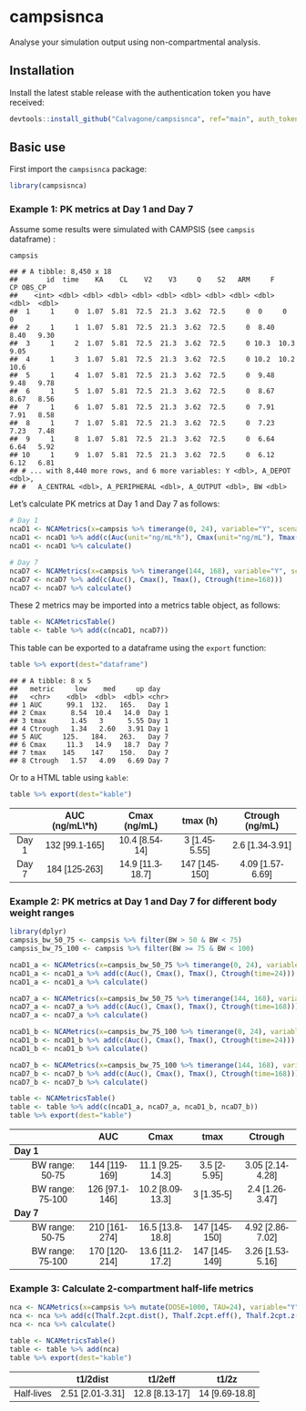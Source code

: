 
# campsisnca

Analyse your simulation output using non-compartmental analysis.

## Installation

Install the latest stable release with the authentication token you have
received:

``` r
devtools::install_github("Calvagone/campsisnca", ref="main", auth_token="AUTH_TOKEN", force=TRUE)
```

## Basic use

First import the `campsisnca` package:

``` r
library(campsisnca)
```

### Example 1: PK metrics at Day 1 and Day 7

Assume some results were simulated with CAMPSIS (see `campsis`
dataframe) :

``` r
campsis
```

    ## # A tibble: 8,450 x 18
    ##       id  time    KA    CL    V2    V3     Q    S2   ARM     F    CP OBS_CP
    ##    <int> <dbl> <dbl> <dbl> <dbl> <dbl> <dbl> <dbl> <dbl> <dbl> <dbl>  <dbl>
    ##  1     1     0  1.07  5.81  72.5  21.3  3.62  72.5     0  0     0      0   
    ##  2     1     1  1.07  5.81  72.5  21.3  3.62  72.5     0  8.40  8.40   9.30
    ##  3     1     2  1.07  5.81  72.5  21.3  3.62  72.5     0 10.3  10.3    9.05
    ##  4     1     3  1.07  5.81  72.5  21.3  3.62  72.5     0 10.2  10.2   10.6 
    ##  5     1     4  1.07  5.81  72.5  21.3  3.62  72.5     0  9.48  9.48   9.78
    ##  6     1     5  1.07  5.81  72.5  21.3  3.62  72.5     0  8.67  8.67   8.56
    ##  7     1     6  1.07  5.81  72.5  21.3  3.62  72.5     0  7.91  7.91   8.58
    ##  8     1     7  1.07  5.81  72.5  21.3  3.62  72.5     0  7.23  7.23   7.48
    ##  9     1     8  1.07  5.81  72.5  21.3  3.62  72.5     0  6.64  6.64   5.92
    ## 10     1     9  1.07  5.81  72.5  21.3  3.62  72.5     0  6.12  6.12   6.81
    ## # ... with 8,440 more rows, and 6 more variables: Y <dbl>, A_DEPOT <dbl>,
    ## #   A_CENTRAL <dbl>, A_PERIPHERAL <dbl>, A_OUTPUT <dbl>, BW <dbl>

Let’s calculate PK metrics at Day 1 and Day 7 as follows:

``` r
# Day 1
ncaD1 <- NCAMetrics(x=campsis %>% timerange(0, 24), variable="Y", scenario=c(day="Day 1"))
ncaD1 <- ncaD1 %>% add(c(Auc(unit="ng/mL*h"), Cmax(unit="ng/mL"), Tmax(unit="h"), Ctrough(time=24, unit="ng/mL")))
ncaD1 <- ncaD1 %>% calculate()

# Day 7 
ncaD7 <- NCAMetrics(x=campsis %>% timerange(144, 168), variable="Y", scenario=c(day="Day 7"))
ncaD7 <- ncaD7 %>% add(c(Auc(), Cmax(), Tmax(), Ctrough(time=168)))
ncaD7 <- ncaD7 %>% calculate()
```

These 2 metrics may be imported into a metrics table object, as follows:

``` r
table <- NCAMetricsTable()  
table <- table %>% add(c(ncaD1, ncaD7))
```

This table can be exported to a dataframe using the `export` function:

``` r
table %>% export(dest="dataframe")
```

    ## # A tibble: 8 x 5
    ##   metric     low    med     up day  
    ##   <chr>    <dbl>  <dbl>  <dbl> <chr>
    ## 1 AUC      99.1  132.   165.   Day 1
    ## 2 Cmax      8.54  10.4   14.0  Day 1
    ## 3 tmax      1.45   3      5.55 Day 1
    ## 4 Ctrough   1.34   2.60   3.91 Day 1
    ## 5 AUC     125.   184.   263.   Day 7
    ## 6 Cmax     11.3   14.9   18.7  Day 7
    ## 7 tmax    145    147    150.   Day 7
    ## 8 Ctrough   1.57   4.09   6.69 Day 7

Or to a HTML table using `kable`:

``` r
table %>% export(dest="kable")
```

<table class=" lightable-paper lightable-striped" style="font-family: &quot;Arial Narrow&quot;, arial, helvetica, sans-serif; width: auto !important; margin-left: auto; margin-right: auto;">
<thead>
<tr>
<th style="text-align:center;">
</th>
<th style="text-align:center;">
AUC (ng/mL\*h)
</th>
<th style="text-align:center;">
Cmax (ng/mL)
</th>
<th style="text-align:center;">
tmax (h)
</th>
<th style="text-align:center;">
Ctrough (ng/mL)
</th>
</tr>
</thead>
<tbody>
<tr>
<td style="text-align:center;">
Day 1
</td>
<td style="text-align:center;">
132 [99.1-165]
</td>
<td style="text-align:center;">
10.4 [8.54-14]
</td>
<td style="text-align:center;">
3 [1.45-5.55]
</td>
<td style="text-align:center;">
2.6 [1.34-3.91]
</td>
</tr>
<tr>
<td style="text-align:center;">
Day 7
</td>
<td style="text-align:center;">
184 [125-263]
</td>
<td style="text-align:center;">
14.9 [11.3-18.7]
</td>
<td style="text-align:center;">
147 [145-150]
</td>
<td style="text-align:center;">
4.09 [1.57-6.69]
</td>
</tr>
</tbody>
</table>

### Example 2: PK metrics at Day 1 and Day 7 for different body weight ranges

``` r
library(dplyr)
campsis_bw_50_75 <- campsis %>% filter(BW > 50 & BW < 75)
campsis_bw_75_100 <- campsis %>% filter(BW >= 75 & BW < 100)

ncaD1_a <- NCAMetrics(x=campsis_bw_50_75 %>% timerange(0, 24), variable="Y", scenario=c(day="Day 1", bw_range="BW range: 50-75"))
ncaD1_a <- ncaD1_a %>% add(c(Auc(), Cmax(), Tmax(), Ctrough(time=24)))
ncaD1_a <- ncaD1_a %>% calculate()

ncaD7_a <- NCAMetrics(x=campsis_bw_50_75 %>% timerange(144, 168), variable="Y", scenario=c(day="Day 7", bw_range="BW range: 50-75"))
ncaD7_a <- ncaD7_a %>% add(c(Auc(), Cmax(), Tmax(), Ctrough(time=168)))
ncaD7_a <- ncaD7_a %>% calculate()

ncaD1_b <- NCAMetrics(x=campsis_bw_75_100 %>% timerange(0, 24), variable="Y", scenario=c(day="Day 1", bw_range="BW range: 75-100"))
ncaD1_b <- ncaD1_b %>% add(c(Auc(), Cmax(), Tmax(), Ctrough(time=24)))
ncaD1_b <- ncaD1_b %>% calculate()

ncaD7_b <- NCAMetrics(x=campsis_bw_75_100 %>% timerange(144, 168), variable="Y", scenario=c(day="Day 7", bw_range="BW range: 75-100"))
ncaD7_b <- ncaD7_b %>% add(c(Auc(), Cmax(), Tmax(), Ctrough(time=168)))
ncaD7_b <- ncaD7_b %>% calculate()

table <- NCAMetricsTable()  
table <- table %>% add(c(ncaD1_a, ncaD7_a, ncaD1_b, ncaD7_b))
table %>% export(dest="kable")
```

<table class=" lightable-paper lightable-striped" style="font-family: &quot;Arial Narrow&quot;, arial, helvetica, sans-serif; width: auto !important; margin-left: auto; margin-right: auto;">
<thead>
<tr>
<th style="text-align:center;">
</th>
<th style="text-align:center;">
AUC
</th>
<th style="text-align:center;">
Cmax
</th>
<th style="text-align:center;">
tmax
</th>
<th style="text-align:center;">
Ctrough
</th>
</tr>
</thead>
<tbody>
<tr grouplength="2">
<td colspan="5" style="border-bottom: 1px solid;">
<strong>Day 1</strong>
</td>
</tr>
<tr>
<td style="text-align:center;padding-left: 2em;" indentlevel="1">
BW range: 50-75
</td>
<td style="text-align:center;">
144 [119-169]
</td>
<td style="text-align:center;">
11.1 [9.25-14.3]
</td>
<td style="text-align:center;">
3.5 [2-5.95]
</td>
<td style="text-align:center;">
3.05 [2.14-4.28]
</td>
</tr>
<tr>
<td style="text-align:center;padding-left: 2em;" indentlevel="1">
BW range: 75-100
</td>
<td style="text-align:center;">
126 [97.1-146]
</td>
<td style="text-align:center;">
10.2 [8.09-13.3]
</td>
<td style="text-align:center;">
3 [1.35-5]
</td>
<td style="text-align:center;">
2.4 [1.26-3.47]
</td>
</tr>
<tr grouplength="2">
<td colspan="5" style="border-bottom: 1px solid;">
<strong>Day 7</strong>
</td>
</tr>
<tr>
<td style="text-align:center;padding-left: 2em;" indentlevel="1">
BW range: 50-75
</td>
<td style="text-align:center;">
210 [161-274]
</td>
<td style="text-align:center;">
16.5 [13.8-18.8]
</td>
<td style="text-align:center;">
147 [145-150]
</td>
<td style="text-align:center;">
4.92 [2.86-7.02]
</td>
</tr>
<tr>
<td style="text-align:center;padding-left: 2em;" indentlevel="1">
BW range: 75-100
</td>
<td style="text-align:center;">
170 [120-214]
</td>
<td style="text-align:center;">
13.6 [11.2-17.2]
</td>
<td style="text-align:center;">
147 [145-149]
</td>
<td style="text-align:center;">
3.26 [1.53-5.16]
</td>
</tr>
</tbody>
</table>

### Example 3: Calculate 2-compartment half-life metrics

``` r
nca <- NCAMetrics(x=campsis %>% mutate(DOSE=1000, TAU=24), variable="Y", scenario=c(xx="Half-lives"))
nca <- nca %>% add(c(Thalf.2cpt.dist(), Thalf.2cpt.eff(), Thalf.2cpt.z()))
nca <- nca %>% calculate()

table <- NCAMetricsTable()  
table <- table %>% add(nca)
table %>% export(dest="kable")
```

<table class=" lightable-paper lightable-striped" style="font-family: &quot;Arial Narrow&quot;, arial, helvetica, sans-serif; width: auto !important; margin-left: auto; margin-right: auto;">
<thead>
<tr>
<th style="text-align:center;">
</th>
<th style="text-align:center;">
t1/2dist
</th>
<th style="text-align:center;">
t1/2eff
</th>
<th style="text-align:center;">
t1/2z
</th>
</tr>
</thead>
<tbody>
<tr>
<td style="text-align:center;">
Half-lives
</td>
<td style="text-align:center;">
2.51 [2.01-3.31]
</td>
<td style="text-align:center;">
12.8 [8.13-17]
</td>
<td style="text-align:center;">
14 [9.69-18.8]
</td>
</tr>
</tbody>
</table>
